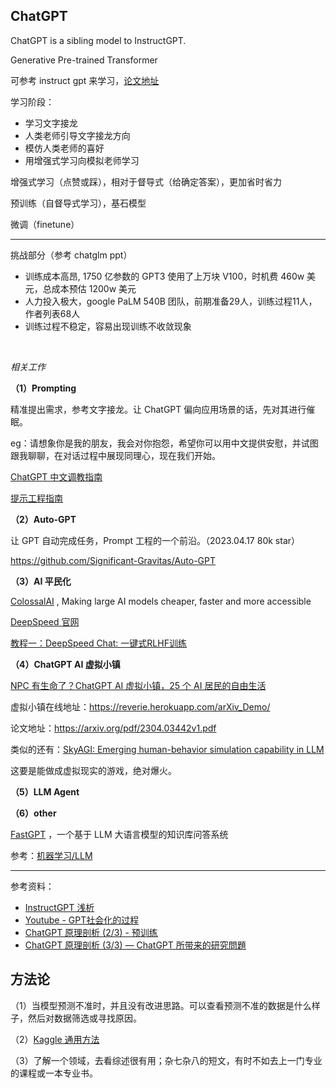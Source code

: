 
## ChatGPT

ChatGPT is a sibling model to InstructGPT.

Generative Pre-trained Transformer

可参考 instruct gpt 来学习，[论文地址](https://arxiv.org/abs/2203.02155)

学习阶段：
- 学习文字接龙
- 人类老师引导文字接龙方向
- 模仿人类老师的喜好
- 用增强式学习向模拟老师学习

增强式学习（点赞或踩），相对于督导式（给确定答案），更加省时省力


预训练（自督导式学习），基石模型

微调（finetune）

---------------

挑战部分（参考 chatglm ppt）
- 训练成本高昂, 1750 亿参数的 GPT3 使用了上万块 V100，时机费 460w 美元，总成本预估 1200w 美元
- 人力投入极大，google PaLM 540B 团队，前期准备29人，训练过程11人，作者列表68人
- 训练过程不稳定，容易出现训练不收敛现象





</br>

_相关工作_

**（1）Prompting**

精准提出需求，参考文字接龙。让 ChatGPT 偏向应用场景的话，先对其进行催眠。

eg：请想象你是我的朋友，我会对你抱怨，希望你可以用中文提供安慰，并试图跟我聊聊，在对话过程中展现同理心，现在我们开始。

[ChatGPT 中文调教指南](https://github.com/PlexPt/awesome-chatgpt-prompts-zh)

[提示工程指南](https://www.promptingguide.ai/zh)

**（2）Auto-GPT**

让 GPT 自动完成任务，Prompt 工程的一个前沿。（2023.04.17 80k star）

https://github.com/Significant-Gravitas/Auto-GPT

**（3）AI 平民化**

[ColossalAI](https://github.com/hpcaitech/ColossalAI) , Making large AI models cheaper, faster and more accessible

[DeepSpeed 官网](https://www.deepspeed.ai/)

[教程一：DeepSpeed Chat: 一键式RLHF训练](https://zhuanlan.zhihu.com/p/621735849)

**（4）ChatGPT AI 虚拟小镇**

[NPC 有生命了？ChatGPT AI 虚拟小镇，25 个 AI 居民的自由生活](https://www.bilibili.com/video/BV1vv4y1J7Li/)

虚拟小镇在线地址：https://reverie.herokuapp.com/arXiv_Demo/

论文地址：https://arxiv.org/pdf/2304.03442v1.pdf

类似的还有：[SkyAGI: Emerging human-behavior simulation capability in LLM](https://github.com/litanlitudan/skyagi)

这要是能做成虚拟现实的游戏，绝对爆火。

**（5）LLM Agent**


**（6）other**


[FastGPT](https://github.com/labring/FastGPT) ，一个基于 LLM 大语言模型的知识库问答系统

参考：[机器学习/LLM](/ML/llm)



-------------------

参考资料：
- [InstructGPT 浅析](https://www.qin.news/instructgpt/)
- [Youtube - GPT社会化的过程](https://www.youtube.com/watch?v=e0aKI2GGZNg)
- [ChatGPT 原理剖析 (2/3) - 预训练](https://www.youtube.com/watch?v=1ah7Qsri_c8)
- [ChatGPT 原理剖析 (3/3) — ChatGPT 所带来的研究問題](https://www.youtube.com/watch?v=UsaZhQ9bY2k)


## 方法论

（1）当模型预测不准时，并且没有改进思路。可以查看预测不准的数据是什么样子，然后对数据筛选或寻找原因。

（2）[Kaggle 通用方法](https://zhuanlan.zhihu.com/p/27424282)

（3）了解一个领域，去看综述很有用；杂七杂八的短文，有时不如去上一门专业的课程或一本专业书。


